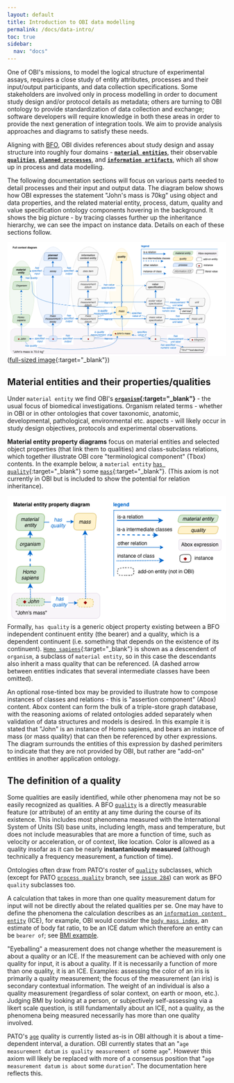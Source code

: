 ```yaml
---
layout: default
title: Introduction to OBI data modelling
permalink: /docs/data-intro/
toc: true
sidebar:
  nav: "docs"
---
```


One of OBI's missions, to model the logical structure of experimental assays, requires a close study of entity attributes, processes and their input/output participants, and data collection specifications.  Some stakeholders are involved only in process modelling in order to document study design and/or protocol details as metadata; others are turning to OBI ontology to provide standardization of data collection and exchange; software developers will require knowledge in both these areas in order to provide the next generation of integration tools. We aim to provide analysis approaches and diagrams to satisfy these needs.

Aligning with [BFO](http://basic-formal-ontology.org), OBI divides references about study design and assay structure into roughly four domains - **[`material entities`](http://purl.obolibrary.org/obo/BFO_0000040)**, their observable **[`qualities`](http://purl.obolibrary.org/obo/BFO_0000019)**, **[`planned processes`](http://purl.obolibrary.org/obo/OBI_0000011)**, and **[`information artifacts`](http://purl.obolibrary.org/obo/IAO_0000030)**, which all show up in process and data modelling.

The following documentation sections will focus on various parts needed to detail processes and their input and output data.  The diagram below shows how OBI expresses the statement "John's mass is 70kg" using object and data properties, and the related material entity, process, datum, quality and value specification ontology components hovering in the background.  It shows the big picture - by tracing classes further up the inheritance hierarchy, we can see the impact on instance data. Details on each of these sections follow.

<img align="right" src="/assets/images/docs/data_john_mass_context.png">

([full-sized image](/assets/images/docs/data_john_mass_context.png){:target="_blank"})

## Material entities and their properties/qualities

Under `material entity` we find OBI's **[`organism`](http://purl.obolibrary.org/obo/OBI_0100026){:target="_blank"}** - the usual focus of biomedical investigations. Organism related terms - whether in OBI or in other ontologies that cover taxonomic, anatomic, developmental, pathological, environmental etc. aspects - will likely occur in study design objectives, protocols and experimental observations.

**Material entity property diagrams** focus on material entities and selected object properties (that link them to qualities) and class-subclass relations, which together illustrate OBI core "terminological component" (Tbox) contents. In the example below, a `material entity` [`has quality`](http://purl.obolibrary.org/obo/RO_0000086){:target="_blank"} some [`mass`](http://purl.obolibrary.org/obo/PATO_0000125){:target="_blank"}. (This axiom is not currently in OBI but is included to show the potential for relation inheritance). 

<img align="right" src="/assets/images/docs/data_john_mass_entity_property.png">

Formally, `has quality` is a generic object property existing between a BFO independent continuent entity (the bearer) and a quality, which is a dependent continuent (i.e. something that depends on the existence of its continuent).  [`Homo sapiens`](http://purl.obolibrary.org/obo/NCBITaxon_9606){:target="_blank"} is shown as a descendent of `organism`, a subclass of `material entity`, so in this case the descendants also inherit a mass quality that can be referenced.  (A dashed arrow between entities indicates that several intermediate classes have been omitted).

An optional rose-tinted box may be provided to illustrate how to compose instances of classes and relations - this is "assertion component" (Abox) content.  Abox content can form the bulk of a triple-store graph database, with the reasoning axioms of related ontologies added separately when validation of data structures and models is desired.  In this example it is stated that "John" is an instance of Homo sapiens, and bears an instance of mass (or mass quality) that can then be referenced by other expressions. The diagram surrounds the entities of this expression by dashed perimiters to indicate that they are not provided by OBI, but rather are "add-on" entities in another application ontology.

## The definition of a quality

Some qualities are easily identified, while other phenomena may not be so easily recognized as qualities.  A BFO [`quality`](http://purl.obolibrary.org/obo/BFO_0000019) is a directly measurable feature (or attribute) of an entity at any time during the course of its existence.  This includes most phenomena measured with the International System of Units (SI) base units, including length, mass and temperature, but does not include measurables that are more a function of time, such as velocity or acceleration, or of context, like location.  Color is allowed as a quality insofar as it can be nearly **instantaniously measured** (although technically a frequency measurement, a function of time).

Ontologies often draw from PATO's roster of [`quality`](http://purl.obolibrary.org/obo/PATO_0000001) subclasses, which (except for PATO [`process quality`](http://purl.obolibrary.org/obo/PATO_0001236) branch, see [`issue 284`](https://github.com/oborel/obo-relations/pull/284)) can work as BFO `quality` subclasses too.  

A calculation that takes in more than one quality measurement datum for input will not be directly about the related qualities per se.  One may have to define the phenomena the calculation describes as an [`information content entity`](/docs/data-ice/) (ICE), for example, OBI would consider the [`body mass index`](http://purl.obolibrary.org/obo/NCIT_C16358), an estimate of body fat ratio, to be an ICE datum which therefore an entity can be `bearer of`; see [BMI example](/docs/data-bmi/).

"Eyeballing" a measurement does not change whether the measurement is about a quality or an ICE.  If the measurement can be achieved with only one quality for input, it is about a quality. If it is necessarily a function of more than one quality, it is an ICE.  Examples: assessing the color of an iris is primarily a quality measurement; the focus of the measurement (an iris) is secondary contextual information.  The weight of an individual is also a quality measurement (regardless of solar context, on earth or moon, etc.).  Judging BMI by looking at a person, or subjectively self-assessing via a likert scale question, is still fundamentally about an ICE, not a quality, as the phenomena being measured necessarily has more than one quality involved.

PATO's [`age`](http://purl.obolibrary.org/obo/PATO_0000011) quality is currently listed as-is in OBI although it is about a time-dependent interval, a duration.  OBI currently states that an "`age measurement datum` `is quality measurement of` some `age`". However this axiom will likely be replaced with more of a consensus position that "`age measurement datum` `is about` some `duration`". The documentation here reflects this. 

